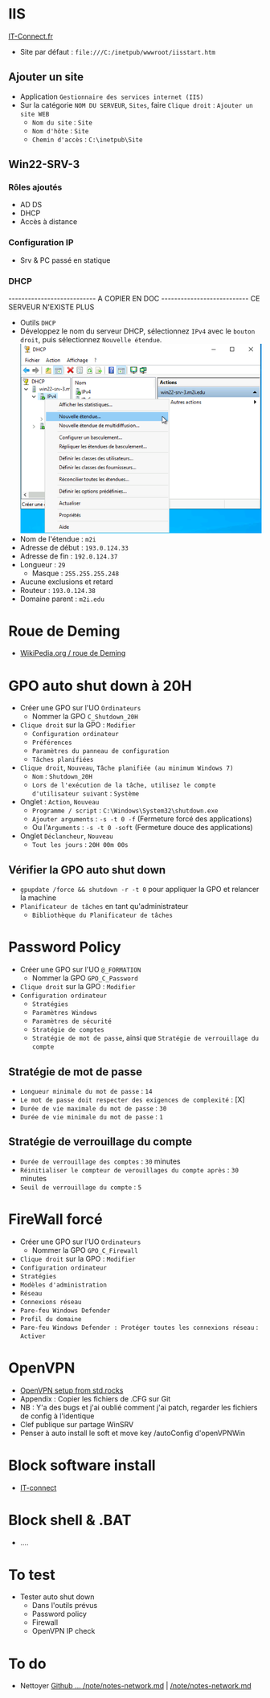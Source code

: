 # IIS
[IT-Connect.fr](https://www.it-connect.fr/installer-et-configurer-iis-10-sur-windows-server-2022/)

- Site par défaut : `file:///C:/inetpub/wwwroot/iisstart.htm`

## Ajouter un site
- Application `Gestionnaire des services internet (IIS)`
- Sur la catégorie `NOM DU SERVEUR`, `Sites`, faire `Clique droit` : `Ajouter un site WEB`
  - `Nom du site` : `Site`
  - `Nom d'hôte` : `Site`
  - `Chemin d'accès` : `C:\inetpub\Site`





## Win22-SRV-3
### Rôles ajoutés
- AD DS
- DHCP
- Accès à distance
### Configuration IP
- Srv & PC passé en statique
### DHCP
 --------------------------- A COPIER EN DOC
 --------------------------- CE SERVEUR N'EXISTE PLUS
- Outils `DHCP`
- Développez le nom du serveur DHCP, sélectionnez `IPv4` avec le `bouton droit`, puis sélectionnez `Nouvelle étendue`.
![Option nouvelle étendue DHCP](https://github.com/Altherneum/.github/blob/main/note/assets/chrome_ybPAvR8Gg4.png?raw=true)
- Nom de l'étendue : `m2i`
- Adresse de début : `193.0.124.33`
- Adresse de fin : `192.0.124.37`
- Longueur : `29`
  - Masque : `255.255.255.248`
- Aucune exclusions et retard
- Routeur : `193.0.124.38`
- Domaine parent : `m2i.edu`





# Roue de Deming
- [WikiPedia.org / roue de Deming](https://fr.wikipedia.org/wiki/Roue_de_Deming)





# GPO auto shut down à 20H
- Créer une GPO sur l'UO `Ordinateurs`
  - Nommer la GPO `C_Shutdown_20H`
- `Clique droit` sur la GPO : `Modifier`
  - `Configuration ordinateur`
  - `Préférences`
  - `Paramètres du panneau de configuration`
  - `Tâches planifiées`
- `Clique droit`, `Nouveau`, `Tâche planifiée (au minimum Windows 7)`
  - `Nom` : `Shutdown_20H`
  - `Lors de l'exécution de la tâche, utilisez le compte d'utilisateur suivant` : `Système`
- Onglet : `Action`, `Nouveau`
  - `Programme / script` : `C:\Windows\System32\shutdown.exe`
  - `Ajouter arguments` : `-s -t 0 -f` (Fermeture forcé des applications) 
  - Ou l'`Arguments` : `-s -t 0 -soft` (Fermeture douce des applications)
- Onglet `Déclancheur`, `Nouveau`
  - `Tout les jours` : `20H 00m 00s`
## Vérifier la GPO auto shut down
- `gpupdate /force && shutdown -r -t 0` pour appliquer la GPO et relancer la machine
- `Planificateur de tâches` en tant qu'administrateur
  - `Bibliothèque du Planificateur de tâches`

# Password Policy
- Créer une GPO sur l'UO `@_FORMATION`
  - Nommer la GPO `GPO_C_Password`
- `Clique droit` sur la GPO : `Modifier`
- `Configuration ordinateur`
  - `Stratégies`
  - `Paramètres Windows`
  - `Paramètres de sécurité`
  - `Stratégie de comptes`
  - `Stratégie de mot de passe`, ainsi que `Stratégie de verrouillage du compte`
## Stratégie de mot de passe
- `Longueur minimale du mot de passe` : `14`
- `Le mot de passe doit respecter des exigences de complexité` : [X]
- `Durée de vie maximale du mot de passe` : `30`
- `Durée de vie minimale du mot de passe` : `1`
## Stratégie de verrouillage du compte
- `Durée de verrouillage des comptes` : `30` minutes
- `Réinitialiser le compteur de verouillages du compte après` : `30` minutes
- `Seuil de verrouillage du compte` : `5`

# FireWall forcé
- Créer une GPO sur l'UO `Ordinateurs`
  - Nommer la GPO `GPO_C_Firewall`
- `Clique droit` sur la GPO : `Modifier`
- `Configuration ordinateur`
- `Stratégies`
- `Modèles d'administration`
- `Réseau`
- `Connexions réseau`
- `Pare-feu Windows Defender`
- `Profil du domaine`
- `Pare-feu Windows Defender : Protéger toutes les connexions réseau` : `Activer`




# OpenVPN
- [OpenVPN setup from std.rocks](https://std.rocks/fr/vpn_openvpn_windows_server.html)
- Appendix : Copier les fichiers de .CFG sur Git
- NB : Y'a des bugs et j'ai oublié comment j'ai patch, regarder les fichiers de config à l'identique
- Clef publique sur partage WinSRV
- Penser à auto install le soft et move key /autoConfig d'openVPNWin

# Block software install
- [IT-connect](https://www.it-connect.fr/gpo-comment-empecher-les-utilisateurs-dexecuter-certains-logiciels/)

# Block shell & .BAT
- ....

# To test
- Tester auto shut down
  - Dans l'outils prévus
  - Password policy
  - Firewall
  - OpenVPN IP check


# To do
- Nettoyer [Github ... /note/notes-network.md](https://github.com/Altherneum/.github/blob/main/note/notes-network.md) | [/note/notes-network.md](/note/notes-network.md)